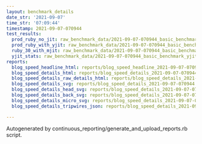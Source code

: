 ```yaml
---
layout: benchmark_details
date_str: '2021-09-07'
time_str: '07:09:44'
timestamp: 2021-09-07-070944
test_results:
  prod_ruby_no_jit: raw_benchmark_data/2021-09-07-070944_basic_benchmark_prod_ruby_no_jit.json
  prod_ruby_with_yjit: raw_benchmark_data/2021-09-07-070944_basic_benchmark_prod_ruby_with_yjit.json
  ruby_30_with_mjit: raw_benchmark_data/2021-09-07-070944_basic_benchmark_ruby_30_with_mjit.json
  yjit_stats: raw_benchmark_data/2021-09-07-070944_basic_benchmark_yjit_stats.json
reports:
  blog_speed_headline_html: reports/blog_speed_headline_2021-09-07-070944.html
  blog_speed_details_html: reports/blog_speed_details_2021-09-07-070944.html
  blog_speed_details_raw_details_html: reports/blog_speed_details_2021-09-07-070944.raw_details.html
  blog_speed_details_svg: reports/blog_speed_details_2021-09-07-070944.svg
  blog_speed_details_head_svg: reports/blog_speed_details_2021-09-07-070944.head.svg
  blog_speed_details_back_svg: reports/blog_speed_details_2021-09-07-070944.back.svg
  blog_speed_details_micro_svg: reports/blog_speed_details_2021-09-07-070944.micro.svg
  blog_speed_details_tripwires_json: reports/blog_speed_details_2021-09-07-070944.tripwires.json

---
```

Autogenerated by continuous_reporting/generate_and_upload_reports.rb script.
